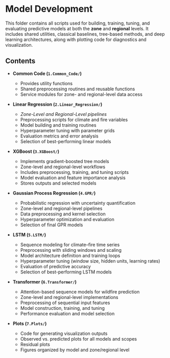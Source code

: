 # Model Development

This folder contains all scripts used for building, training, tuning, and evaluating predictive models at both the **zone** and **regional** levels. It includes shared utilities, classical baselines, tree-based methods, and deep learning architectures, along with plotting code for diagnostics and visualization.

## Contents

- **Common Code (`1.Common_Code/`)**  
  - Provides utility functions
  - Shared preprocessing routines and reusable functions  
  - Service modules for zone- and regional-level data access  

- **Linear Regression (`2.Linear_Regression/`)**  
  - *Zone-Level and Regional-Level pipelines*  
  - Preprocessing scripts for climate and fire variables  
  - Model building and training routines  
  - Hyperparameter tuning with parameter grids  
  - Evaluation metrics and error analysis  
  - Selection of best-performing linear models  

- **XGBoost (`3.XGBoost/`)**  
  - Implements gradient-boosted tree models  
  - Zone-level and regional-level workflows  
  - Includes preprocessing, training, and tuning scripts  
  - Model evaluation and feature importance analysis  
  - Stores outputs and selected models  

- **Gaussian Process Regression (`4.GPR/`)**  
  - Probabilistic regression with uncertainty quantification  
  - Zone-level and regional-level pipelines  
  - Data preprocessing and kernel selection  
  - Hyperparameter optimization and evaluation  
  - Selection of final GPR models  

- **LSTM (`5.LSTM/`)**  
  - Sequence modeling for climate–fire time series  
  - Preprocessing with sliding windows and scaling  
  - Model architecture definition and training loops  
  - Hyperparameter tuning (window size, hidden units, learning rates)  
  - Evaluation of predictive accuracy  
  - Selection of best-performing LSTM models  

- **Transformer (`6.Transformer/`)**  
  - Attention-based sequence models for wildfire prediction  
  - Zone-level and regional-level implementations  
  - Preprocessing of sequential input features  
  - Model construction, training, and tuning  
  - Performance evaluation and model selection  

- **Plots (`7.Plots/`)**  
  - Code for generating visualization outputs  
  - Observed vs. predicted plots for all models and scopes  
  - Residual plots
  - Figures organized by model and zone/regional level  
